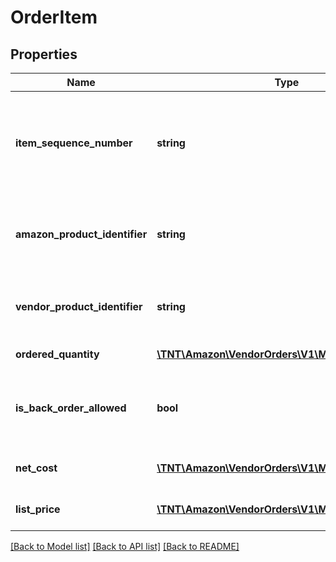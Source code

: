 # OrderItem

## Properties
Name | Type | Description | Notes
------------ | ------------- | ------------- | -------------
**item_sequence_number** | **string** | Numbering of the item on the purchase order. The first item will be 1, the second 2, and so on. | 
**amazon_product_identifier** | **string** | Amazon Standard Identification Number (ASIN) of an item. | [optional] 
**vendor_product_identifier** | **string** | The vendor selected product identification of the item. | [optional] 
**ordered_quantity** | [**\TNT\Amazon\VendorOrders\V1\Model\ItemQuantity**](ItemQuantity.md) | Item quantity ordered. | 
**is_back_order_allowed** | **bool** | When true, we will accept backorder confirmations for this item. | 
**net_cost** | [**\TNT\Amazon\VendorOrders\V1\Model\Money**](Money.md) | The price to Amazon each (cost). | [optional] 
**list_price** | [**\TNT\Amazon\VendorOrders\V1\Model\Money**](Money.md) | The price to Amazon each (list). | [optional] 

[[Back to Model list]](../README.md#documentation-for-models) [[Back to API list]](../README.md#documentation-for-api-endpoints) [[Back to README]](../README.md)


